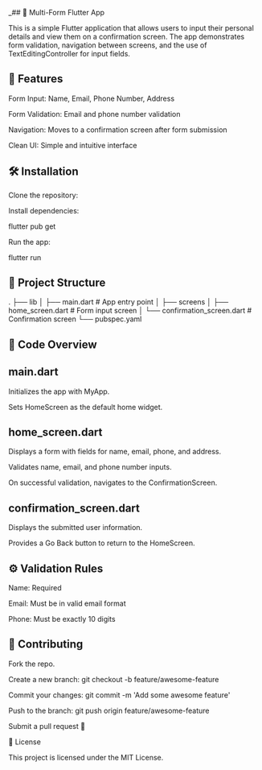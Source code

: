 _## 📱 Multi-Form Flutter App

This is a simple Flutter application that allows users to input their personal details and view them on a confirmation screen. The app demonstrates form validation, navigation between screens, and the use of TextEditingController for input fields.

## 🚀 Features

Form Input: Name, Email, Phone Number, Address

Form Validation: Email and phone number validation

Navigation: Moves to a confirmation screen after form submission

Clean UI: Simple and intuitive interface

## 🛠️ Installation

Clone the repository:

Install dependencies:

flutter pub get

Run the app:

flutter run

## 🧱 Project Structure

.
├── lib
│   ├── main.dart               # App entry point
│   ├── screens
│       ├── home_screen.dart    # Form input screen
│       └── confirmation_screen.dart  # Confirmation screen
└── pubspec.yaml

## 🧩 Code Overview

## main.dart

Initializes the app with MyApp.

Sets HomeScreen as the default home widget.

## home_screen.dart

Displays a form with fields for name, email, phone, and address.

Validates name, email, and phone number inputs.

On successful validation, navigates to the ConfirmationScreen.

## confirmation_screen.dart

Displays the submitted user information.

Provides a Go Back button to return to the HomeScreen.

## ⚙️ Validation Rules

Name: Required

Email: Must be in valid email format

Phone: Must be exactly 10 digits


## 🤝 Contributing

Fork the repo.

Create a new branch: git checkout -b feature/awesome-feature

Commit your changes: git commit -m 'Add some awesome feature'

Push to the branch: git push origin feature/awesome-feature

Submit a pull request 🚀

📜 License

This project is licensed under the MIT License.

